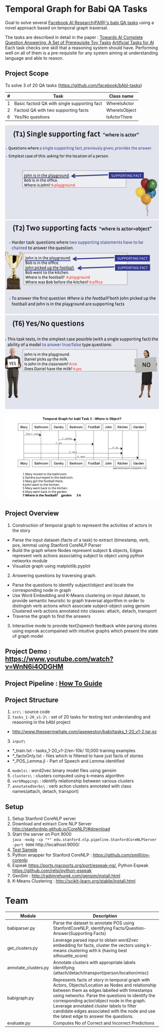 # Temporal Graph for Babi QA Tasks

Goal to solve several [Facebook AI Research(FAIR)'s babi QA tasks](https://research.facebook.com/research/babi/) using a novel approach based on temporal graph traversal.

The tasks are described in detail in the paper : [Towards AI Complete Question Answering: A Set of Prerequisite Toy Tasks](TOWARDS_AI-COMPLETE_QUESTION_ANSWERING-A_SET_OF_PREREQUISITE_TOY_TASKS.pdf)
[Artificial Tasks for AI](http://www.thespermwhale.com/jaseweston/babi/abordes-ICLR.pdf) Each task checks one skill that a reasoning system should have. Performing well on all of them is a pre-requisite for any system aiming at understanding language and able to reason. 

## Project Scope 
To solve 3 of 20 QA tasks (https://github.com/facebook/bAbI-tasks)

| # |   Task                                       |   Class name      |
|---|----------------------------------------------|-------------------|
| 1 |  Basic factoid QA with single supporting fact|    WhereIsActor   |
| 2 |  Factoid QA with two supporting facts        |    WhereIsObject  |
| 6 |  Yes/No questions                            |    IsActorThere   |

![Basic factoid QA with single supporting fact](t1.png)
![Factoid QA with two supporting facts](t2.png)
![Yes/No questions](t6.png)

![Temporal Graph](temporalGraph.png)

## Project Overview
1. Construction of temporal graph to represent the activities of actors in the story
 + Parse the input dataset-(facts of a task) to extract (timestamp, verb, pos, lemma) using Stanford CoreNLP Parser
 + Build the graph where Nodes represent subject & objects, Edges represent verb actions associating subject to object using python networkx module 
 + Visualize graph using matplotlib.pyplot
2. Answering questions by traversing graph.
 + Parse the questions to identify subject/object and locate the corresponding node in graph
 + Use Word Embedding and K-Means clustering on input dataset, to provide semantic heuristic to graph traversal algorithm in order to distingish verb actions which associate subject-object using gensim 
   Clustered verb actions annotated into classes: attach, detach, transport
 + Traverse the graph to find the answers
3. Interactive mode to provide text2speech feedback while parsing stories using espeak accompained with intuitive graphs which present the state of graph model

## Project Demo : https://www.youtube.com/watch?v=WnN6i4ODGHM
## Project Pipeline : [How To Guide](https://github.com/raviraju/NLP_QA_Project/blob/master/HowToGuide.md)

## Project Structure
1. `src\`              : source code
2. `tasks_1-20_v1-2\`  : set of 20 tasks for testing text understanding and reasoning in the bAbI project
 + http://www.thespermwhale.com/jaseweston/babi/tasks_1-20_v1-2.tar.gz
3. `input\`            
 + *_train.txt - tasks_1-20_v1-2/en-10k/ 10,000 training examples
 + *_factsOnly.txt - files which is filtered to have just facts of stories
 + *_POS_Lemma.jl - Part of Speech and Lemma identified
4. `models\`  : word2vec binary model files using gensim
5. `clusters\`  : clusters computed using k-means algorithm
6. `verbMapping\`  : identify relationship between various clusters
7. `annotatedVerbs\`  : verb action clusters annotated with class names(attach, detach, transport)

## Setup
1. Setup Stanford CoreNLP server
  1. Download and extract Core NLP Server
     http://stanfordnlp.github.io/CoreNLP/#download
  2. Start the server on Port 9000  
     `java -mx4g -cp "*" edu.stanford.nlp.pipeline.StanfordCoreNLPServer -port 9000`
     http://localhost:9000/
  3. [Test Sample](corenlp.png)
2. Python wrapper for Stanford CoreNLP : https://github.com/smilli/py-corenlp
3. Espeak https://ports.macports.org/port/espeak-ng/, Python Espeak https://github.com/relsi/python-espeak
4. GenSim : http://radimrehurek.com/gensim/install.html
5. K-Means Clustering : http://scikit-learn.org/stable/install.html


# Team
| Module               | Description                                                   |
|----------------------|---------------------------------------------------------------|
| babiparser.py	       | Parse the dataset to annotate POS using StanfordCoreNLP, identifying Facts/Question-Answer(Supporting Facts)		 |
| get_clusters.py      | Leverage parsed input to obtain word2vec embedding for facts, cluster the vectors using k-means clustering with k (having best silhouette_score) |
| annotate_clusters.py | Annotate clusters with appropriate labels identifying (attach/detach/transport/person/location/misc) |
| babigraph.py         | Represents facts of story in temporal graph with Actors, Objects/Location as Nodes and relationship between them as edges labelled with timestamps using networkx. Parse the questions to identify the corresponding actor/object node in the graph. Leverage annotated cluster labels to filter candidate edges associated with the node and use the latest edge to answer the questions. |
| evaluate.py          | Computes No of Correct and Incorrect Predictions |